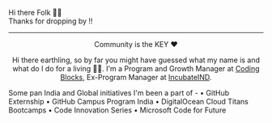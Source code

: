 <p align="left">
  Hi there Folk 👋🏻 <br>
  Thanks for dropping by !! 
</p>

- - -
<p align="center">
  Community is the KEY ❤️
</p>

<p align="center">Hi there earthling, so by far you might have guessed what my name is and what do I do for a living 🕵️‍♂️.  I'm a Program and Growth Manager at <a href="https://codingblocks.com/">Coding Blocks</a>, Ex-Program Manager at <a href="https://www.incubateind.com/">IncubateIND</a>.

  Some pan India and Global initiatives I'm been a part of -
  • GitHub Externship
  • GitHub Campus Program India
  • DigitalOcean Cloud Titans Bootcamps
  • Code Innovation Series
  • Microsoft Code for Future
